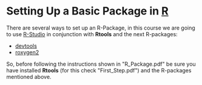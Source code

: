 # Setting Up a Basic Package in [R](https://cran.r-project.org/ "R")

There are several ways to set up an R-Package, in this course we are going to use [R-Studio](https://www.rstudio.com/ "R-Studio") in conjunction with **Rtools** and the next R-packages:
* [devtools](https://github.com/r-lib/devtools "devtools")
* [roxygen2](https://github.com/klutometis/roxygen "roxygen2")

So, before following the instructions shown in "R_Package.pdf" be sure you have installed **Rtools** (for this check "First_Step.pdf") and the R-packages mentioned above.
